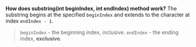 **How does substring(int beginIndex, int endIndex) method work?**
The substring begins at the specified `beginIndex` and extends to the character at index `endIndex - 1`. 

> `beginIndex` - the beginning index, inclusive. 
> `endIndex` - the ending index, **exclusive**.